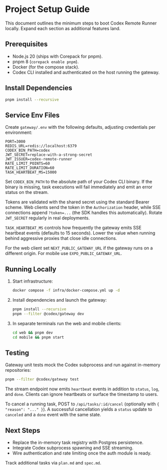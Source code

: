 # Project Setup Guide

This document outlines the minimum steps to boot Codex Remote Runner locally. Expand each section as additional features land.

## Prerequisites

- Node.js 20 (ships with Corepack for pnpm).
- pnpm 8 (`corepack enable pnpm`).
- Docker (for the compose stack).
- Codex CLI installed and authenticated on the host running the gateway.

## Install Dependencies

```bash
pnpm install --recursive
```

## Service Env Files

Create `gateway/.env` with the following defaults, adjusting credentials per environment:

```
PORT=3000
REDIS_URL=redis://localhost:6379
CODEX_BIN_PATH=codex
JWT_SECRET=replace-with-a-strong-secret
JWT_ISSUER=codex-remote-runner
RATE_LIMIT_POINTS=60
RATE_LIMIT_DURATION=60
TASK_HEARTBEAT_MS=15000
```

Set `CODEX_BIN_PATH` to the absolute path of your Codex CLI binary. If the binary is missing, task executions will fail immediately and emit an error status on the stream.

Tokens are validated with the shared secret using the standard Bearer scheme. Web clients send the token in the `Authorization` header, while SSE connections append `?token=...` (the SDK handles this automatically). Rotate `JWT_SECRET` regularly in real deployments.

`TASK_HEARTBEAT_MS` controls how frequently the gateway emits SSE heartbeat events (defaults to 15 seconds). Lower the value when running behind aggressive proxies that close idle connections.

For the web client set `NEXT_PUBLIC_GATEWAY_URL` if the gateway runs on a different origin. For mobile use `EXPO_PUBLIC_GATEWAY_URL`.

## Running Locally

1. Start infrastructure:
   ```bash
   docker compose -f infra/docker-compose.yml up -d
   ```
2. Install dependencies and launch the gateway:
   ```bash
   pnpm install --recursive
   pnpm --filter @codex/gateway dev
   ```
3. In separate terminals run the web and mobile clients:
   ```bash
   cd web && pnpm dev
   cd mobile && pnpm start
   ```

## Testing

Gateway unit tests mock the Codex subprocess and run against in-memory repositories:

```bash
pnpm --filter @codex/gateway test
```

The stream endpoint now emits `heartbeat` events in addition to `status`, `log`, and `done`. Clients can ignore heartbeats or surface the timestamp to users.

To cancel a running task, POST to `/api/tasks/:id/cancel` (optionally with `{ "reason": "..." }`). A successful cancellation yields a `status` update to `canceled` and a `done` event with the same state.

## Next Steps

- Replace the in-memory task registry with Postgres persistence.
- Integrate Codex subprocess spawning and SSE streaming.
- Wire authentication and rate limiting once the auth module is ready.

Track additional tasks via `plan.md` and `spec.md`.

